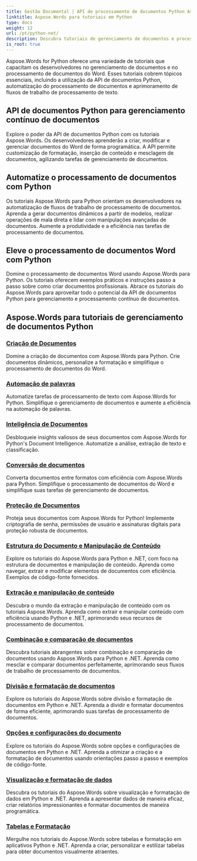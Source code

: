 ```yaml
---
title: Gestão Documental | API de processamento de documentos Python Aspose.Words
linktitle: Aspose.Words para tutoriais em Python
type: docs
weight: 12
url: /pt/python-net/
description: Descubra tutoriais de gerenciamento de documentos e processamento de texto com Aspose.Words para Python. Automatize o processamento de documentos, personalize a formatação e crie documentos dinâmicos.
is_root: true
---
```

Aspose.Words for Python oferece uma variedade de tutoriais que capacitam os desenvolvedores no gerenciamento de documentos e no processamento de documentos do Word. Esses tutoriais cobrem tópicos essenciais, incluindo a utilização da API de documentos Python, automatização do processamento de documentos e aprimoramento de fluxos de trabalho de processamento de texto.

## API de documentos Python para gerenciamento contínuo de documentos

Explore o poder da API de documentos Python com os tutoriais Aspose.Words. Os desenvolvedores aprenderão a criar, modificar e gerenciar documentos do Word de forma programática. A API permite customização de formatação, inserção de conteúdo e mesclagem de documentos, agilizando tarefas de gerenciamento de documentos.

## Automatize o processamento de documentos com Python

Os tutoriais Aspose.Words para Python orientam os desenvolvedores na automatização de fluxos de trabalho de processamento de documentos. Aprenda a gerar documentos dinâmicos a partir de modelos, realizar operações de mala direta e lidar com manipulações avançadas de documentos. Aumente a produtividade e a eficiência nas tarefas de processamento de documentos.

## Eleve o processamento de documentos Word com Python

Domine o processamento de documentos Word usando Aspose.Words para Python. Os tutoriais oferecem exemplos práticos e instruções passo a passo sobre como criar documentos profissionais. Abrace os tutoriais do Aspose.Words para aproveitar todo o potencial da API de documentos Python para gerenciamento e processamento contínuo de documentos.

## Aspose.Words para tutoriais de gerenciamento de documentos Python
### [Criação de Documentos](./document-creation/)
Domine a criação de documentos com Aspose.Words para Python. Crie documentos dinâmicos, personalize a formatação e simplifique o processamento de documentos do Word.
### [Automação de palavras](./word-automation/)
Automatize tarefas de processamento de texto com Aspose.Words for Python. Simplifique o gerenciamento de documentos e aumente a eficiência na automação de palavras.
### [Inteligência de Documentos](./document-intelligence/)
Desbloqueie insights valiosos de seus documentos com Aspose.Words for Python's Document Intelligence. Automatize a análise, extração de texto e classificação.
### [Conversão de documentos](./document-conversion/)
Converta documentos entre formatos com eficiência com Aspose.Words para Python. Simplifique o processamento de documentos do Word e simplifique suas tarefas de gerenciamento de documentos. 
### [Proteção de Documentos](./document-protection/)
Proteja seus documentos com Aspose.Words for Python! Implemente criptografia de senha, permissões de usuário e assinaturas digitais para proteção robusta de documentos.
### [Estrutura do Documento e Manipulação de Conteúdo](./document-structure-and-content-manipulation/)
Explore os tutoriais do Aspose.Words para Python e .NET, com foco na estrutura de documentos e manipulação de conteúdo. Aprenda como navegar, extrair e modificar elementos de documentos com eficiência. Exemplos de código-fonte fornecidos.
### [Extração e manipulação de conteúdo](./content-extraction-and-manipulation/)
Descubra o mundo da extração e manipulação de conteúdo com os tutoriais Aspose.Words. Aprenda como extrair e manipular conteúdo com eficiência usando Python e .NET, aprimorando seus recursos de processamento de documentos.
### [Combinação e comparação de documentos](./document-combining-and-comparison/)
Descubra tutoriais abrangentes sobre combinação e comparação de documentos usando Aspose.Words para Python e .NET. Aprenda como mesclar e comparar documentos perfeitamente, aprimorando seus fluxos de trabalho de processamento de documentos.
### [Divisão e formatação de documentos](./document-splitting-and-formatting/)
Explore os tutoriais do Aspose.Words sobre divisão e formatação de documentos em Python e .NET. Aprenda a dividir e formatar documentos de forma eficiente, aprimorando suas tarefas de processamento de documentos. 
### [Opções e configurações do documento](./document-options-and-settings/)
Explore os tutoriais do Aspose.Words sobre opções e configurações de documentos em Python e .NET. Aprenda a otimizar a criação e a formatação de documentos usando orientações passo a passo e exemplos de código-fonte.
### [Visualização e formatação de dados](./data-visualization-and-formatting/)
Descubra os tutoriais do Aspose.Words sobre visualização e formatação de dados em Python e .NET. Aprenda a apresentar dados de maneira eficaz, criar relatórios impressionantes e formatar documentos de maneira programática.
### [Tabelas e Formatação](./tables-and-formatting/)
Mergulhe nos tutoriais do Aspose.Words sobre tabelas e formatação em aplicativos Python e .NET. Aprenda a criar, personalizar e estilizar tabelas para obter documentos visualmente atraentes. 